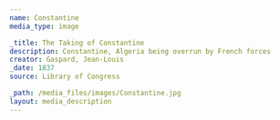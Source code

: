 ```yaml
---
name: Constantine
media_type: image

_title: The Taking of Constantine
description: Constantine, Algeria being overrun by French forces
creator: Gaspard, Jean-Louis 
_date: 1837
source: Library of Congress

_path: /media_files/images/Constantine.jpg 
layout: media_description
---
```

